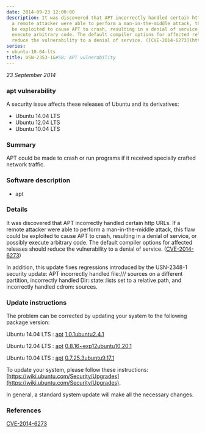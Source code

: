 ```yaml
---
date: 2014-09-23 12:00:00
description: It was discovered that APT incorrectly handled certain http URLs. If
  a remote attacker were able to perform a man-in-the-middle attack, this flaw could
  be exploited to cause APT to crash, resulting in a denial of service, or possibly
  execute arbitrary code. The default compiler options for affected releases should
  reduce the vulnerability to a denial of service. ([CVE-2014-6273](http://people.ubuntu.com/~ubuntu-security/cve/CVE-2014-6273))
series:
- ubuntu-10.04-lts
title: USN-2353-1&#58; APT vulnerability
---
```


*23 September 2014*

### apt vulnerability

A security issue affects these releases of Ubuntu and its derivatives:

* Ubuntu 14.04 LTS
* Ubuntu 12.04 LTS
* Ubuntu 10.04 LTS

### Summary

APT could be made to crash or run programs if it received specially crafted network traffic.

### Software description

* apt 

### Details

It was discovered that APT incorrectly handled certain http URLs. If a remote attacker were able to perform a man-in-the-middle attack, this flaw could be exploited to cause APT to crash, resulting in a denial of service, or possibly execute arbitrary code. The default compiler options for affected releases should reduce the vulnerability to a denial of service. ([CVE-2014-6273](http://people.ubuntu.com/~ubuntu-security/cve/CVE-2014-6273))

In addition, this update fixes regressions introduced by the USN-2348-1 security update: APT incorrectly handled file:/// sources on a different partition, incorrectly handled Dir::state::lists set to a relative path, and incorrectly handled cdrom: sources. 

### Update instructions

The problem can be corrected by updating your system to the following package version:

Ubuntu 14.04 LTS
 : [apt](https://launchpad.net/ubuntu/+source/apt) <span> [1.0.1ubuntu2.4.1](https://launchpad.net/ubuntu/+source/apt/1.0.1ubuntu2.4.1) </span> 

Ubuntu 12.04 LTS
 : [apt](https://launchpad.net/ubuntu/+source/apt) <span> [0.8.16~exp12ubuntu10.20.1](https://launchpad.net/ubuntu/+source/apt/0.8.16~exp12ubuntu10.20.1) </span> 

Ubuntu 10.04 LTS
 : [apt](https://launchpad.net/ubuntu/+source/apt) <span> [0.7.25.3ubuntu9.17.1](https://launchpad.net/ubuntu/+source/apt/0.7.25.3ubuntu9.17.1) </span> 

To update your system, please follow these instructions: [https://wiki.ubuntu.com/Security/Upgrades](https://wiki.ubuntu.com/Security/Upgrades).

In general, a standard system update will make all the necessary changes. 

### References

 
 [CVE-2014-6273](http://people.ubuntu.com/~ubuntu-security/cve/CVE-2014-6273)